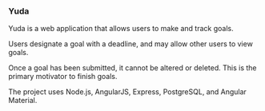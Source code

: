 ### Yuda

Yuda is a web application that allows users to make and track goals.

Users designate a goal with a deadline, and may allow other users to view goals.

Once a goal has been submitted, it cannot be altered or deleted. This is the primary motivator to finish goals.

The project uses Node.js, AngularJS, Express, PostgreSQL, and Angular Material.
